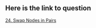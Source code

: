 ## Here is the link to question
[24. Swap Nodes in Pairs](https://leetcode.com/problems/swap-nodes-in-pairs/)


